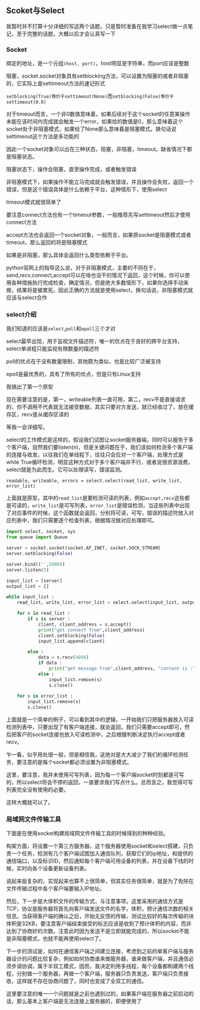 ## Scoket与Select

我暂时并不打算十分详细的写这两个话题，只是暂时准备在我学习select做一点笔记，至于完整的话题，大概以后才会认真写一下

### Socket

绑定的地址，是一个元组`(host, port)`，host明显是字符串，而port应该是整数

阻塞，socket.socket对象具有setblocking方法，可以设置为阻塞的或者非阻塞的，它实际上是settimeout方法的速记形式

`setblocking(True)等价于settimeout(None)`而`setblocking(False)等价于settimeout(0.0)`

对于timeout而言，一个非0数值意味着，如果后续对于这个socket的任意某操作未能在该时间内完成就会触发一个error，如果给的数值是0，那么意味着这个socket处于非阻塞模式，如果给了None那么意味着是阻塞模式。换句话说settimeout这个方法是多功能的

因此一个socket对象可以出在三种状态，阻塞，非阻塞，timeout。缺省情况下都是阻塞状态。

阻塞状态下，操作会阻塞，直至操作完成，或者触发错误

非阻塞模式下，如果操作不能立马完成就会触发错误，并且操作会失败，返回一个错误，但是这个错误具体是什么依赖于平台，这种情形下，使用select

timeout模式就很简单了

要注意connect方法也有一个timeout参数，一般推荐先写settimeout然后才使用connect方法

accept方法也会返回一个socket对象，一般而言，如果原socket是阻塞模式或者timeout，那么返回的将是阻塞模式

如果是非阻塞，那么具体会返回什么类型依赖于平台。

python官网上的指导这么说，对于非阻塞模式，主要的不同在于，send,recv,connect,accept可以在啥也没干的情况下返回，这个时候，你可以使用各种措施执行完成检查，确定情况，但是绝大多数情形下，如果你选择手动来做，结果将是被累死。因此正确的方法就是使用select，换句话说，非阻塞模式就应该与select合作

### select介绍

我们知道的应该是`select`,`poll`和`epoll`三个才对

select最早出现，用于监视文件描述符，唯一的优点在于良好的跨平台支持，select单进程只能监视有限数量的描述符

poll的优点在于没有数量限制，其他颇为类似，也是比较广泛被支持

epoll是最优秀的，具有了所有的优点，但是只有Linux支持



我搞出了第一个原型

现在需要注意的是，第一，writeable列表一直可用，第二，recv不是直接请求的，你不调用不代表就无法接受数据，其实只要对方发送，就已经收过了，放在缓存区，recv是从缓存区读的

等我一会详细写。



select的工作模式是这样的，假设我们试图让socket服务器端，同时可以服务于多个客户端，自然我们要listen(n)，但是关键问题在于，我们该如何检测多个客户端的连接与收发，以往我们在单线程下，往往只会应对一个客户端，处理方式是while True循环检测，明显这种方式对于多个客户端并不行，或者说很资源浪费。select就是为此而生。它可以处理读写，错误监测。

`readable, writeable, errors = select.select(read_list, write_list, error_list)`

上面就是原型，其中的`read_list`是要检测可读的列表，例如`accept,recv`这些都是可读的，`write_list`是可写列表，`error_list`是错误检测，当这些列表中出现了对应事件的时候，这个函数就会返回，分别将可读，可写，错误的描述符放入对应列表中，我们只需要逐个检查列表，根据情况做对应处理即可。

~~~python
import select, socket, sys
from queue import Queue

server = socket.socket(socket.AF_INET, socket.SOCK_STREAM)
server.setblocking(False)

server.bind(('',5000))
server.listen(5)

input_list = [server]
output_list = []

while input_list :
	read_list, write_list, error_list = select.select(input_list, output_list, input_list)

	for s in read_list :
		if s is server :
			client, client_address = s.accept()
			print("get connect from",client_address)
			client.setblocking(False)
			input_list.append(client)

		else :
			data = s.recv(4096)
			if data :
				print("get message from",client_address, "content is :",data)
			else :
				input_list.remove(s)
				s.close()
                
	for s in error_list :
		input_list.remove(s)
		s.close()
~~~

上面就是一个简单的例子，可以看到其中的逻辑，一开始我们只把服务器放入可读检测列表中，只要出现了有客户端连接，就会返回，我们只需要accept即可，然后把客户的socket连接也放入可读检测中，之后根据判断决定执行accept或者recv。

乍一看，似乎用处很一般，但是相信我，这绝对是大大减少了我们的循环检测任务，要注意的是每个socket都必须设置为非阻塞模式。

这里，要注意，我并未使用可写列表，因为每一个客户端socket时刻都是可写的，所以select将会不停的返回，一直要求我们写点什么。总而言之，我觉得可写列表完全没有使用的必要。



这样大概就可以了。



### 局域网文件传输工具

下面是在使用socket构建局域网文件传输工具的时候得到的种种经验。

构架方面，将设置一个第三方服务器，这个服务器使用socket和select搭建，只负责一个任务，检测有几个客户端试图加入通信队列，获取它们的ip地址，和提供的通信端口，以及标识ID，然后通知每个客户端可用设备的列表，并在设备下线的时候，实时向各个设备更新设备列表。

说起来挺复杂的，实现起来也算不上很简单，但其实任务很简单，就是为了免除在文件传输过程中各个客户端要输入IP地址。



然后，下一步是大体积文件的传输方式，与注意事项，这里采用的通信方式是TCP，协议是服务器将首先向客户端发送文件的名字，体积，预计通信次数的相关信息。当获得客户端的确认之后，开始无反馈的传输，测试比较好的每次传输的块体积是32KB，要注意客户端结束接受的标志应该是收到了预计体积的内容，而非达到了协商好的次数。注意此时因为发送不是立即就能完成的，所以socket不能是非阻塞模式，也就不能再使用select了。



下一步的测试是，如何在通信客户端之间建立连接，考虑到之前的单客户端与服务器设计的问题比较复杂，例如如何协商谁来做服务器，谁来做客户端，并且通信必须步调协调，属于半双工模式，因而，我决定利用多线程，每个设备都构建两个线程，分别做一个服务器，再做一个客户端，服务器只负责发送，客户端只负责接收，这样就不存在协商问题了，同时也变成了全双工的通信。

这里要注意的唯一一个问题就是之前也遇到过的，如果客户端在服务器之前启动的话，那么基本上客户端是无法连接上服务器的，即便使用了 